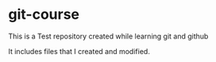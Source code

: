 # git-course
This is a Test repository created while learning git and github

It includes files that I created and modified.